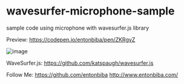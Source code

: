 # wavesurfer-microphone-sample
sample code using microphone with wavesurfer.js library

Preview: https://codepen.io/entonbiba/pen/ZKRgvZ

![image](https://user-images.githubusercontent.com/5193884/26856614-bf46a95c-4af2-11e7-9b12-012403fb19c4.png)


WaveSurfer.js: https://github.com/katspaugh/wavesurfer.js

Follow Me:
https://github.com/entonbiba
http://www.entonbiba.com/
